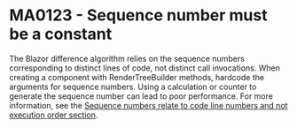 # MA0123 - Sequence number must be a constant

The Blazor difference algorithm relies on the sequence numbers corresponding to distinct lines of code, not distinct call invocations. When creating a component with RenderTreeBuilder methods, hardcode the arguments for sequence numbers. Using a calculation or counter to generate the sequence number can lead to poor performance. For more information, see the [Sequence numbers relate to code line numbers and not execution order section]((https://learn.microsoft.com/en-us/aspnet/core/blazor/advanced-scenarios?view=aspnetcore-6.0&WT.mc_id=DT-MVP-5003978#sequence-numbers-relate-to-code-line-numbers-and-not-execution-order)).
